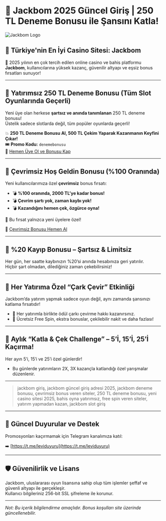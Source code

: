 # 🎰 Jackbom 2025 Güncel Giriş | 250 TL Deneme Bonusu ile Şansını Katla!

![Jackbom Logo](https://levidigital.net/_assets/21983dec-256c-4949-a363-91237961984f?auto=compress,format&fit=clip&w=2250&q=60)

## 🥇 Türkiye'nin En İyi Casino Sitesi: **Jackbom**

🎯 2025 yılının en çok tercih edilen online casino ve bahis platformu **Jackbom**, kullanıcılarına yüksek kazanç, güvenilir altyapı ve eşsiz bonus fırsatları sunuyor!

---

## 💸 Yatırımsız 250 TL Deneme Bonusu (Tüm Slot Oyunlarında Geçerli)

Yeni üye olan herkese **şartsız ve anında tanımlanan** 250 TL deneme bonusu!  
Üstelik sadece slotlarda değil, tüm popüler oyunlarda geçerli!

💥 **250 TL Deneme Bonusu Al, 500 TL Çekim Yaparak Kazanmanın Keyfini Çıkar!**  
🎟️ **Promo Kodu:** `denemebonusu`  
🔗 [Hemen Üye Ol ve Bonusu Kap](https://lv-digital.company/LvJack)

---

## 🎁 Çevrimsiz Hoş Geldin Bonusu (%100 Oranında)

Yeni kullanıcılarımıza özel **çevrimsiz** bonus fırsatı:

- 💣 **%100 oranında, 2000 TL’ye kadar bonus!**
- 💣 **Çevrim şartı yok, zaman kaybı yok!**
- 💣 **Kazandığını hemen çek, özgürce oyna!**

🎯 Bu fırsat yalnızca yeni üyelere özel!

🔗 [Çevrimsiz Bonusu Hemen Al](https://lv-digital.company/LvJack)

---

## 🔄 %20 Kayıp Bonusu – Şartsız & Limitsiz

Her gün, her saatte kaybınızın %20’si anında hesabınıza geri yatırılır.  
Hiçbir şart olmadan, dilediğiniz zaman çekebilirsiniz!

---

## 🎡 Her Yatırıma Özel “Çark Çevir” Etkinliği

Jackbom’da yatırım yapmak sadece oyun değil, aynı zamanda şansınızı katlama fırsatıdır!

- 🎁 Her yatırımla birlikte ödül çarkı çevirme hakkı kazanırsınız.
- 🎁 Ücretsiz Free Spin, ekstra bonuslar, çekilebilir nakit ve daha fazlası!

---

## 📅 Aylık “Katla & Çek Challenge” – 5’İ, 15’İ, 25’İ Kaçırma!

Her ayın 5’i, 15’i ve 25’i özel günlerdir!  
- Bu günlerde yatırımların 2X, 3X kazançla katlandığı özel yarışmalar düzenlenir.

---

> jackbom giriş, jackbom güncel giriş adresi 2025, jackbom deneme bonusu, çevrimsiz bonus veren siteler, 250 TL deneme bonusu, yeni casino sitesi 2025, bahis oyna yatırımsız, free spin veren siteler, yatırım yapmadan kazan, jackbom slot giriş

---

## 📢 Güncel Duyurular ve Destek
Promosyonları kaçırmamak için Telegram kanalımıza katıl:

➡️ [https://t.me/leviduyuru](https://t.me/leviduyuru)

---

## 🛡️ Güvenilirlik ve Lisans

Jackbom, uluslararası oyun lisansına sahip olup tüm işlemler şeffaf ve güvenli altyapı ile gerçekleşir.  
Kullanıcı bilgileriniz 256-bit SSL şifreleme ile korunur.

---

*Not: Bu içerik bilgilendirme amaçlıdır. Bonus koşulları site üzerinde güncellenebilir.*

